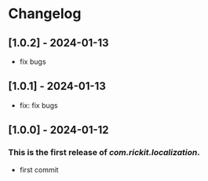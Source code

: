 # Changelog
## [1.0.2] - 2024-01-13

- fix bugs

## [1.0.1] - 2024-01-13

- fix: fix bugs

## [1.0.0] - 2024-01-12

### This is the first release of *com.rickit.localization*.

- first commit
